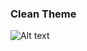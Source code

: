 ### Clean Theme

![Alt text](https://raw.githubusercontent.com/qiaoan888/qiaoan888.github.io/master/screen.png)

